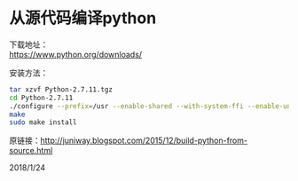 # 从源代码编译python

下载地址：  
https://www.python.org/downloads/  

安装方法：  
```bash
tar xzvf Python-2.7.11.tgz
cd Python-2.7.11
./configure --prefix=/usr --enable-shared --with-system-ffi --enable-unicode=ucs4
make
sudo make install
```

原链接：http://juniway.blogspot.com/2015/12/build-python-from-source.html


2018/1/24  
